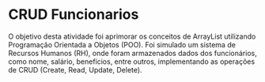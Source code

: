 # CRUD Funcionarios
O objetivo desta atividade foi aprimorar os conceitos de ArrayList utilizando Programação Orientada a Objetos (POO). Foi simulado um sistema de Recursos Humanos (RH), onde foram armazenados dados dos funcionários, como nome, salário, benefícios, entre outros, implementando as operações de CRUD (Create, Read, Update, Delete).
